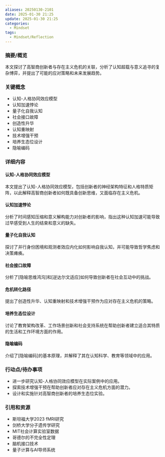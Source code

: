 ```yaml
---
aliases: 20250130-2101
date: 2025-01-30 21:25
update: 2025-01-30 21:25
categories:
  - Mindset
tags:
  - Mindset/Reflection
---
```

### 摘要/概览
本文探讨了高智商创新者与存在主义危机的关联，分析了认知超载与意义追寻的复杂博弈，并提出了可能的应对策略和未来发展趋势。
### 关键概念
- 认知-人格协同效应模型
- 认知加速悖论
- 量子化自我认知
- 社会接口故障
- 创造性升华
- 认知重映射
- 技术增强干预
- 培养生态位设计
- 隐喻编码
### 详细内容
#### 认知-人格协同效应模型
本文提出了认知-人格协同效应模型，包括创新者的神经架构特征和人格特质矩阵，以此解释高智商创新者如何既具备创新思维，又面临存在主义危机。
#### 认知加速悖论
分析了时间感知压缩和意义解构能力对创新者的影响，指出这种认知加速可能导致过早感受到人生的结束和意义的缺失。
#### 量子化自我认知
探讨了并行身份困境和观测者效应内化如何影响自我认知，并可能导致哲学焦虑和决策瘫痪。
#### 社会接口故障
分析了[隐喻思维鸿沟]和[逆达尔文适应]如何导致创新者在社会互动中的挑战。
#### 危机转化路径
提出了创造性升华、认知重映射和技术增强干预作为应对存在主义危机的策略。
#### 培养生态位设计
讨论了教育架构改革、工作场景创新和社会支持系统在帮助创新者建立适合其特质的生活和工作环境方面的作用。
#### 隐喻编码
介绍了[隐喻编码]的基本原理，并解释了其在认知科学、教育等领域中的应用。

### 行动点/待办事项
- 进一步研究认知-人格协同效应模型在实际案例中的应用。
- 探索技术增强干预在帮助创新者应对存在主义危机方面的潜力。
- 设计和实施针对高智商创新者的培养生态位实验。
### 引用和资源
- 斯坦福大学2023 fMRI研究
- 剑桥大学分子遗传学研究
- MIT社会计算实验室数据
- 哥德尔的不完全性定理
- 脑机接口技术
- 量子计算与AI导师系统
